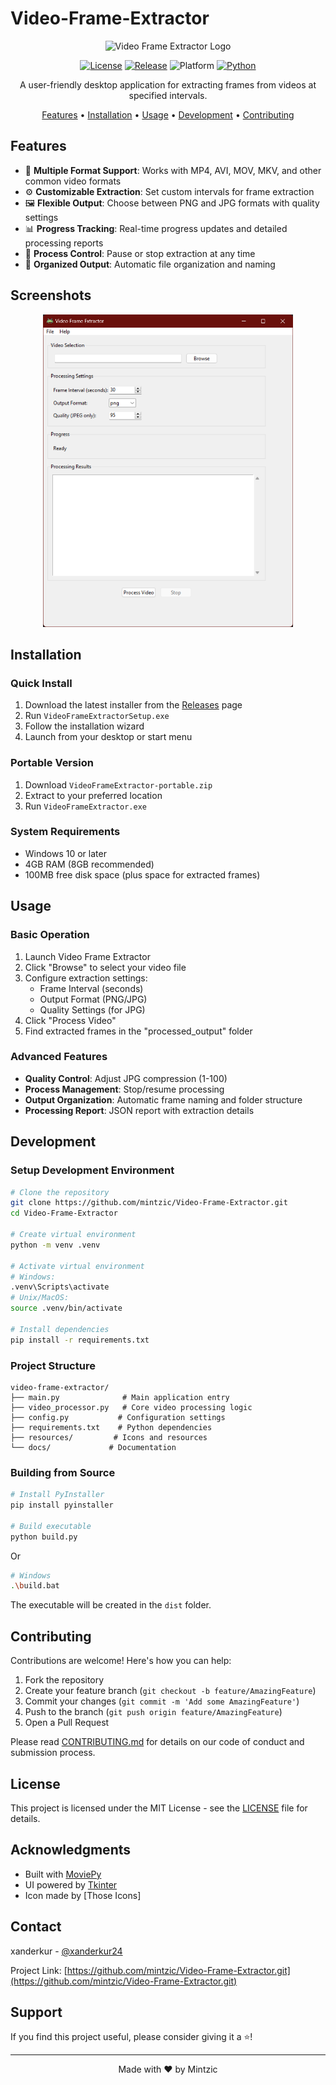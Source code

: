 # Video-Frame-Extractor

<div align="center">

![Video Frame Extractor Logo](resources/icon.ico)

[![License](https://img.shields.io/github/license/mintzic/video-frame-extractor)](LICENSE)
[![Release](https://img.shields.io/github/v/release/mintzic/Video-Frame-Extractor)](https://github.com/mintzic/Video-Frame-Extractor/releases)
![Platform](https://img.shields.io/badge/platform-Windows-blue)
[![Python](https://img.shields.io/badge/python-3.8+-blue.svg)](https://www.python.org/downloads/)

A user-friendly desktop application for extracting frames from videos at specified intervals.

[Features](#features) • [Installation](#installation) • [Usage](#usage) • [Development](#development) • [Contributing](#contributing)

</div>

## Features

- 🎥 **Multiple Format Support**: Works with MP4, AVI, MOV, MKV, and other common video formats
- ⚙️ **Customizable Extraction**: Set custom intervals for frame extraction
- 🖼️ **Flexible Output**: Choose between PNG and JPG formats with quality settings
- 📊 **Progress Tracking**: Real-time progress updates and detailed processing reports
- 🛑 **Process Control**: Pause or stop extraction at any time
- 📁 **Organized Output**: Automatic file organization and naming

## Screenshots

<div align="center">
<img src="resources/screenshot1.png" alt="Main Interface" width="400"/>
</div>

## Installation

### Quick Install

1. Download the latest installer from the [Releases](https://github.com/yourusername/video-frame-extractor/releases) page
2. Run `VideoFrameExtractorSetup.exe`
3. Follow the installation wizard
4. Launch from your desktop or start menu

### Portable Version

1. Download `VideoFrameExtractor-portable.zip`
2. Extract to your preferred location
3. Run `VideoFrameExtractor.exe`

### System Requirements

- Windows 10 or later
- 4GB RAM (8GB recommended)
- 100MB free disk space (plus space for extracted frames)

## Usage

### Basic Operation

1. Launch Video Frame Extractor
2. Click "Browse" to select your video file
3. Configure extraction settings:
   - Frame Interval (seconds)
   - Output Format (PNG/JPG)
   - Quality Settings (for JPG)
4. Click "Process Video"
5. Find extracted frames in the "processed_output" folder

### Advanced Features

- **Quality Control**: Adjust JPG compression (1-100)
- **Process Management**: Stop/resume processing
- **Output Organization**: Automatic frame naming and folder structure
- **Processing Report**: JSON report with extraction details

## Development

### Setup Development Environment

```bash
# Clone the repository
git clone https://github.com/mintzic/Video-Frame-Extractor.git
cd Video-Frame-Extractor

# Create virtual environment
python -m venv .venv

# Activate virtual environment
# Windows:
.venv\Scripts\activate
# Unix/MacOS:
source .venv/bin/activate

# Install dependencies
pip install -r requirements.txt
```

### Project Structure

```
video-frame-extractor/
├── main.py              # Main application entry
├── video_processor.py   # Core video processing logic
├── config.py           # Configuration settings
├── requirements.txt    # Python dependencies
├── resources/         # Icons and resources
└── docs/             # Documentation
```

### Building from Source

```bash
# Install PyInstaller
pip install pyinstaller

# Build executable
python build.py
```

Or

```bash
# Windows
.\build.bat
```

The executable will be created in the `dist` folder.

## Contributing

Contributions are welcome! Here's how you can help:

1. Fork the repository
2. Create your feature branch (`git checkout -b feature/AmazingFeature`)
3. Commit your changes (`git commit -m 'Add some AmazingFeature'`)
4. Push to the branch (`git push origin feature/AmazingFeature`)
5. Open a Pull Request

Please read [CONTRIBUTING.md](CONTRIBUTING.md) for details on our code of conduct and submission process.

## License

This project is licensed under the MIT License - see the [LICENSE](LICENSE) file for details.

## Acknowledgments

- Built with [MoviePy](https://zulko.github.io/moviepy/)
- UI powered by [Tkinter](https://docs.python.org/3/library/tkinter.html)
- Icon made by [Those Icons]

## Contact

xanderkur - [@xanderkur24](https://x.com/xanderkur24)

Project Link: [https://github.com/mintzic/Video-Frame-Extractor.git](https://github.com/mintzic/Video-Frame-Extractor.git)

## Support

If you find this project useful, please consider giving it a ⭐️!

---

<div align="center">
Made with ❤️ by Mintzic
</div>
